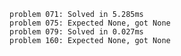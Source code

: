     problem 071: Solved in 5.285ms
    problem 075: Expected None, got None
    problem 079: Solved in 0.027ms
    problem 160: Expected None, got None

